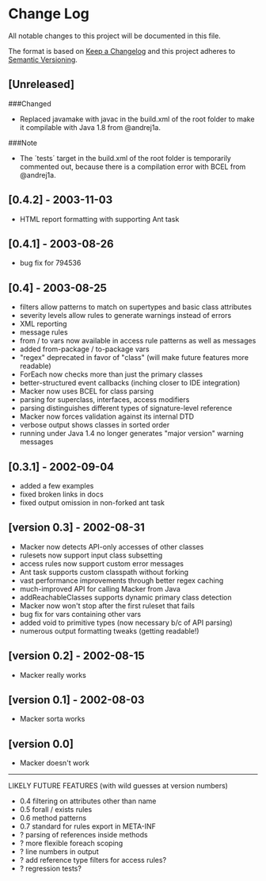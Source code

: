 # Change Log
All notable changes to this project will be documented in this file.

The format is based on [Keep a Changelog](http://keepachangelog.com/)
and this project adheres to [Semantic Versioning](http://semver.org/).

## [Unreleased]

###Changed
 - Replaced javamake with javac in the build.xml of the root folder to make it compilable with Java 1.8 from @andrej1a.

 ###Note
 - The ´tests´ target in the build.xml of the root folder is temporarily commented out, because there is a compilation error with BCEL from @andrej1a.


## [0.4.2] - 2003-11-03
 - HTML report formatting with supporting Ant task

## [0.4.1] - 2003-08-26
 - bug fix for 794536

## [0.4] - 2003-08-25
 - filters allow patterns to match on supertypes and basic class attributes
 - severity levels allow rules to generate warnings instead of errors
 - XML reporting
 - message rules
 - from / to vars now available in access rule patterns as well as messages
 - added from-package / to-package vars
 - "regex" deprecated in favor of "class" (will make future features more readable)
 - ForEach now checks more than just the primary classes
 - better-structured event callbacks (inching closer to IDE integration)
 - Macker now uses BCEL for class parsing
 - parsing for superclass, interfaces, access modifiers
 - parsing distinguishes different types of signature-level reference
 - Macker now forces validation against its internal DTD
 - verbose output shows classes in sorted order
 - running under Java 1.4 no longer generates "major version" warning messages

## [0.3.1] - 2002-09-04
 - added a few examples
 - fixed broken links in docs
 - fixed output omission in non-forked ant task

## [version 0.3] - 2002-08-31
 - Macker now detects API-only accesses of other classes
 - rulesets now support input class subsetting
 - access rules now support custom error messages
 - Ant task supports custom classpath without forking
 - vast performance improvements through better regex caching
 - much-improved API for calling Macker from Java
 - addReachableClasses supports dynamic primary class detection
 - Macker now won't stop after the first ruleset that fails
 - bug fix for vars containing other vars
 - added void to primitive types (now necessary b/c of API parsing)
 - numerous output formatting tweaks (getting readable!)

## [version 0.2] - 2002-08-15
 - Macker really works

## [version 0.1] - 2002-08-03
 - Macker sorta works

## [version 0.0]
 - Macker doesn't work

___________________________

LIKELY FUTURE FEATURES
(with wild guesses at version numbers)

 - 0.4 filtering on attributes other than name
 - 0.5 forall / exists rules
 - 0.6 method patterns
 - 0.7 standard for rules export in META-INF
 - ?   parsing of references inside methods
 - ?   more flexible foreach scoping
 - ?   line numbers in output
 - ?   add reference type filters for access rules?
 - ?   regression tests?
